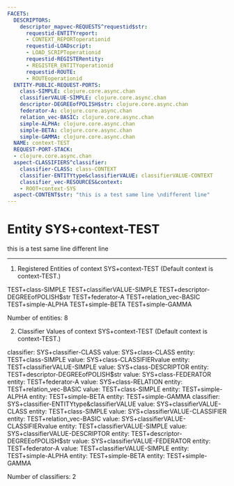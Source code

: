 ```yaml
---
FACETS:
  DESCRIPTORS:
    descriptor_mapvec-REQUESTS^requestid$str:
      requestid-ENTITYreport:
      - CONTEXT_REPORToperationid
      requestid-LOADscript:
      - LOAD_SCRIPToperationid
      requestid-REGISTERentity:
      - REGISTER_ENTITYoperationid
      requestid-ROUTE:
      - ROUTEoperationid
  ENTITY-PUBLIC-REQUEST-PORTS:
    class-SIMPLE: clojure.core.async.chan
    classifierVALUE-SIMPLE: clojure.core.async.chan
    descriptor-DEGREEofPOLISH$str: clojure.core.async.chan
    federator-A: clojure.core.async.chan
    relation_vec-BASIC: clojure.core.async.chan
    simple-ALPHA: clojure.core.async.chan
    simple-BETA: clojure.core.async.chan
    simple-GAMMA: clojure.core.async.chan
  NAME: context-TEST
  REQUEST-PORT-STACK:
  - clojure.core.async.chan
  aspect-CLASSIFIERS^classifier:
    classifier-CLASS: class-CONTEXT
    classifier-ENTITYtype&classifierVALUE: classifierVALUE-CONTEXT
    classifier_vec-RESOURCES&context:
    - ROOT+context-SYS
  aspect-CONTENT$str: "this is a test same line \ndifferent line"
---
```

# Entity SYS+context-TEST

this is a test same line 
different line

---
1. Registered Entities of context SYS+context-TEST
(Default context is context-TEST.)

TEST+class-SIMPLE
TEST+classifierVALUE-SIMPLE
TEST+descriptor-DEGREEofPOLISH$str
TEST+federator-A
TEST+relation_vec-BASIC
TEST+simple-ALPHA
TEST+simple-BETA
TEST+simple-GAMMA

Number of entities: 8

2. Classifier Values of context SYS+context-TEST
(Default context is context-TEST.)

classifier:  SYS+classifier-CLASS
  value:       SYS+class-CLASS
    entity:      TEST+class-SIMPLE
  value:       SYS+class-CLASSIFIERvalue
    entity:      TEST+classifierVALUE-SIMPLE
  value:       SYS+class-DESCRIPTOR
    entity:      TEST+descriptor-DEGREEofPOLISH$str
  value:       SYS+class-FEDERATOR
    entity:      TEST+federator-A
  value:       SYS+class-RELATION
    entity:      TEST+relation_vec-BASIC
  value:       TEST+class-SIMPLE
    entity:      TEST+simple-ALPHA
    entity:      TEST+simple-BETA
    entity:      TEST+simple-GAMMA
classifier:  SYS+classifier-ENTITYtype&classifierVALUE
  value:       SYS+classifierVALUE-CLASS
    entity:      TEST+class-SIMPLE
  value:       SYS+classifierVALUE-CLASSIFIER
    entity:      TEST+relation_vec-BASIC
  value:       SYS+classifierVALUE-CLASSIFIERvalue
    entity:      TEST+classifierVALUE-SIMPLE
  value:       SYS+classifierVALUE-DESCRIPTOR
    entity:      TEST+descriptor-DEGREEofPOLISH$str
  value:       SYS+classifierVALUE-FEDERATOR
    entity:      TEST+federator-A
  value:       TEST+classifierVALUE-SIMPLE
    entity:      TEST+simple-ALPHA
    entity:      TEST+simple-BETA
    entity:      TEST+simple-GAMMA

Number of classifiers: 2

